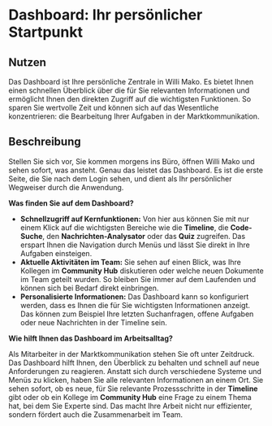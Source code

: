 
# Dashboard: Ihr persönlicher Startpunkt

## Nutzen

Das Dashboard ist Ihre persönliche Zentrale in Willi Mako. Es bietet Ihnen einen schnellen Überblick über die für Sie relevanten Informationen und ermöglicht Ihnen den direkten Zugriff auf die wichtigsten Funktionen. So sparen Sie wertvolle Zeit und können sich auf das Wesentliche konzentrieren: die Bearbeitung Ihrer Aufgaben in der Marktkommunikation.

## Beschreibung

Stellen Sie sich vor, Sie kommen morgens ins Büro, öffnen Willi Mako und sehen sofort, was ansteht. Genau das leistet das Dashboard. Es ist die erste Seite, die Sie nach dem Login sehen, und dient als Ihr persönlicher Wegweiser durch die Anwendung.

**Was finden Sie auf dem Dashboard?**

*   **Schnellzugriff auf Kernfunktionen:** Von hier aus können Sie mit nur einem Klick auf die wichtigsten Bereiche wie die **Timeline**, die **Code-Suche**, den **Nachrichten-Analysator** oder das **Quiz** zugreifen. Das erspart Ihnen die Navigation durch Menüs und lässt Sie direkt in Ihre Aufgaben einsteigen.
*   **Aktuelle Aktivitäten im Team:** Sie sehen auf einen Blick, was Ihre Kollegen im **Community Hub** diskutieren oder welche neuen Dokumente im Team geteilt wurden. So bleiben Sie immer auf dem Laufenden und können sich bei Bedarf direkt einbringen.
*   **Personalisierte Informationen:** Das Dashboard kann so konfiguriert werden, dass es Ihnen die für Sie wichtigsten Informationen anzeigt. Das können zum Beispiel Ihre letzten Suchanfragen, offene Aufgaben oder neue Nachrichten in der Timeline sein.

**Wie hilft Ihnen das Dashboard im Arbeitsalltag?**

Als Mitarbeiter in der Marktkommunikation stehen Sie oft unter Zeitdruck. Das Dashboard hilft Ihnen, den Überblick zu behalten und schnell auf neue Anforderungen zu reagieren. Anstatt sich durch verschiedene Systeme und Menüs zu klicken, haben Sie alle relevanten Informationen an einem Ort. Sie sehen sofort, ob es neue, für Sie relevante Prozessschritte in der **Timeline** gibt oder ob ein Kollege im **Community Hub** eine Frage zu einem Thema hat, bei dem Sie Experte sind. Das macht Ihre Arbeit nicht nur effizienter, sondern fördert auch die Zusammenarbeit im Team.
